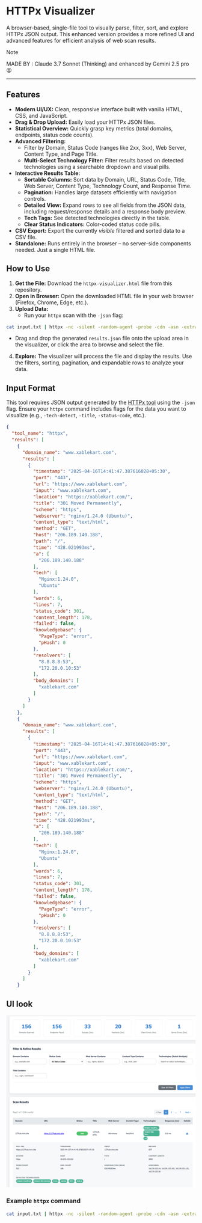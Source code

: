# HTTPx Visualizer

A browser-based, single-file tool to visually parse, filter, sort, and explore HTTPx JSON output. This enhanced version provides a more refined UI and advanced features for efficient analysis of web scan results.

> [!NOTE]
> MADE BY : Claude 3.7 Sonnet (Thinking) and enhanced by Gemini 2.5 pro 😝

---

## Features

- **Modern UI/UX:** Clean, responsive interface built with vanilla HTML, CSS, and JavaScript.
- **Drag & Drop Upload:** Easily load your HTTPx JSON files.
- **Statistical Overview:** Quickly grasp key metrics (total domains, endpoints, status code counts).
- **Advanced Filtering:**
  - Filter by Domain, Status Code (ranges like 2xx, 3xx), Web Server, Content Type, and Page Title.
  - **Multi-Select Technology Filter:** Filter results based on detected technologies using a searchable dropdown and visual pills.
- **Interactive Results Table:**
  - **Sortable Columns:** Sort data by Domain, URL, Status Code, Title, Web Server, Content Type, Technology Count, and Response Time.
  - **Pagination:** Handles large datasets efficiently with navigation controls.
  - **Detailed View:** Expand rows to see all fields from the JSON data, including request/response details and a response body preview.
  - **Tech Tags:** See detected technologies directly in the table.
  - **Clear Status Indicators:** Color-coded status code pills.
- **CSV Export:** Export the currently _visible_ filtered and sorted data to a CSV file.
- **Standalone:** Runs entirely in the browser – no server-side components needed. Just a single HTML file.

## How to Use

1. **Get the File:** Download the `httpx-visualizer.html` file from this repository.
2. **Open in Browser:** Open the downloaded HTML file in your web browser (Firefox, Chrome, Edge, etc.).
3. **Upload Data:**
   - Run your `httpx` scan with the `-json` flag:

```bash
cat input.txt | httpx -nc -silent -random-agent -probe -cdn -asn -extract-fqdn -cname -ip -td -server -favicon -j > results.json
```

- Drag and drop the generated `results.json` file onto the upload area in the visualizer, or click the area to browse and select the file.

4. **Explore:** The visualizer will process the file and display the results. Use the filters, sorting, pagination, and expandable rows to analyze your data.

## Input Format

This tool requires JSON output generated by the [HTTPx tool](https://github.com/projectdiscovery/httpx) using the `-json` flag. Ensure your `httpx` command includes flags for the data you want to visualize (e.g., `-tech-detect`, `-title`, `-status-code`, etc.).

```json
{
  "tool_name": "httpx",
  "results": [
    {
      "domain_name": "www.xablekart.com",
      "results": [
        {
          "timestamp": "2025-04-16T14:41:47.387616028+05:30",
          "port": "443",
          "url": "https://www.xablekart.com",
          "input": "www.xablekart.com",
          "location": "https://xablekart.com/",
          "title": "301 Moved Permanently",
          "scheme": "https",
          "webserver": "nginx/1.24.0 (Ubuntu)",
          "content_type": "text/html",
          "method": "GET",
          "host": "206.189.140.188",
          "path": "/",
          "time": "428.021993ms",
          "a": [
            "206.189.140.188"
          ],
          "tech": [
            "Nginx:1.24.0",
            "Ubuntu"
          ],
          "words": 6,
          "lines": 7,
          "status_code": 301,
          "content_length": 178,
          "failed": false,
          "knowledgebase": {
            "PageType": "error",
            "pHash": 0
          },
          "resolvers": [
            "8.8.8.8:53",
            "172.20.0.10:53"
          ],
          "body_domains": [
            "xablekart.com"
          ]
        }
      ]
    },
    {
      "domain_name": "www.xablekart.com",
      "results": [
        {
          "timestamp": "2025-04-16T14:41:47.387616028+05:30",
          "port": "443",
          "url": "https://www.xablekart.com",
          "input": "www.xablekart.com",
          "location": "https://xablekart.com/",
          "title": "301 Moved Permanently",
          "scheme": "https",
          "webserver": "nginx/1.24.0 (Ubuntu)",
          "content_type": "text/html",
          "method": "GET",
          "host": "206.189.140.188",
          "path": "/",
          "time": "428.021993ms",
          "a": [
            "206.189.140.188"
          ],
          "tech": [
            "Nginx:1.24.0",
            "Ubuntu"
          ],
          "words": 6,
          "lines": 7,
          "status_code": 301,
          "content_length": 178,
          "failed": false,
          "knowledgebase": {
            "PageType": "error",
            "pHash": 0
          },
          "resolvers": [
            "8.8.8.8:53",
            "172.20.0.10:53"
          ],
          "body_domains": [
            "xablekart.com"
          ]
        }
      ]
    }

```

## UI look

![UI](./example.png)

### Example `httpx` command

```bash
cat input.txt | httpx -nc -silent -random-agent -probe -cdn -asn -extract-fqdn -cname -ip -td -server -favicon -j > results.json
```
